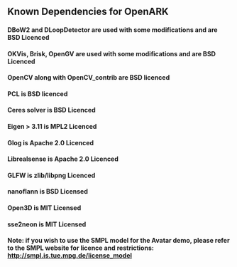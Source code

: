 ## Known Dependencies for OpenARK 

#### DBoW2 and DLoopDetector are used with some modifications and are BSD Licenced

#### OKVis, Brisk, OpenGV are used with some modifications and are BSD Licenced

#### OpenCV along with OpenCV_contrib are BSD licenced

#### PCL is BSD licenced 

#### Ceres solver is BSD Licenced

#### Eigen > 3.11 is MPL2 Licenced

#### Glog is Apache 2.0 Licenced

#### Librealsense is Apache 2.0 Licenced

#### GLFW is zlib/libpng Licenced

#### nanoflann is BSD Licensed

#### Open3D is MIT Licensed

#### sse2neon is MIT Licensed


#### Note: if you wish to use the SMPL model for the Avatar demo, please refer to the SMPL website for licence and restrictions: http://smpl.is.tue.mpg.de/license_model
